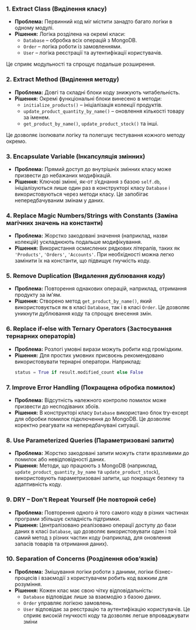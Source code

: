 ### 1. **Extract Class (Виділення класу)**
- **Проблема:** Первинний код міг містити занадто багато логіки в одному модулі.
- **Рішення:** Логіка розділена на окремі класи:
  - `Database` – обробка всіх операцій з MongoDB.
  - `Order` – логіка роботи із замовленнями.
  - `User` – логіка реєстрації та аутентифікації користувачів.
  
Це сприяє модульності та спрощує подальше розширення.

### 2. **Extract Method (Виділення методу)**
- **Проблема:** Довгі та складні блоки коду знижують читабельність.
- **Рішення:** Окремі функціональні блоки винесено в методи:
  - `initialize_products()` – ініціалізація колекції продуктів.
  - `update_product_quantity_by_name()` – оновлення кількості товару за іменем.
  - `get_product_by_name()`, `update_product_stock()` та інші.
  
Це дозволяє ізолювати логіку та полегшує тестування кожного методу окремо.

### 3. **Encapsulate Variable (Інкапсуляція змінних)**
- **Проблема:** Прямий доступ до внутрішніх змінних класу може призвести до небажаних модифікацій.
- **Рішення:** Ключові змінні, як-от з’єднання з базою `self.db`, ініціалізуються лише один раз в конструкторі класу `Database` і використовуються через методи класу. Це запобігає непередбачуваним змінам у даних.

### 4. **Replace Magic Numbers/Strings with Constants (Заміна магічних значень на константи)**
- **Проблема:** Жорстко закодовані значення (наприклад, назви колекцій) ускладнюють подальше модифікування.
- **Рішення:** Використання осмислених рядкових літералів, таких як `'Products'`, `'Orders'`, `'Accounts'`. При необхідності можна легко замінити їх на константи, що підвищує гнучкість коду.

### 5. **Remove Duplication (Видалення дублювання коду)**
- **Проблема:** Повторення однакових операцій, наприклад, отримання продукту за ім'ям.
- **Рішення:** Створено метод `get_product_by_name()`, який використовується як в класі `Database`, так і в класі `Order`. Це дозволяє уникнути дублювання коду та спрощує внесення змін.

### 6. **Replace if-else with Ternary Operators (Застосування тернарних операторів)**
- **Проблема:** Розлогі умовні вирази можуть робити код громіздким.
- **Рішення:** Для простих умовних присвоєнь рекомендовано використовувати тернарні оператори. Наприклад:
  ```python
  status = True if result.modified_count else False
### 7. **Improve Error Handling (Покращена обробка помилок)**
- **Проблема:** Відсутність належного контролю помилок може призвести до несподіваних збоїв.
- **Рішення:** В конструкторі класу `Database` використано блок try-except для обробки помилок підключення до MongoDB. Це дозволяє коректно реагувати на непередбачувані ситуації.
### 8. **Use Parameterized Queries (Параметризовані запити)**
- **Проблема:** Жорстко закодовані запити можуть стати вразливими до помилок або невідповідності даних.
- **Рішення:** Методи, що працюють з MongoDB (наприклад, `update_product_quantity_by_name` та `update_product_stock`), використовують параметризовані запити, що покращує безпеку та адаптивність коду.
### 9. **DRY – Don't Repeat Yourself (Не повторюй себе)**
- **Проблема:** Повторення одного й того самого коду в різних частинах програми збільшує складність підтримки.
- **Рішення:** Централізовано реалізовано операції доступу до бази даних в класі `Database`, що дозволяє використовувати один і той самий метод з різних частин коду (наприклад, для оновлення запасів товарів та отримання даних).
### 10. **Separation of Concerns (Розділення обов’язків)**
- **Проблема:** Змішування логіки роботи з даними, логіки бізнес-процесів і взаємодії з користувачем робить код важким для розуміння.
- **Рішення:** Кожен клас має свою чітку відповідальність:
  - `Database` відповідає лише за взаємодію з базою даних.
  - `Order` управляє логікою замовлень.
  - `User` відповідає за реєстрацію та аутентифікацію користувачів.
Це сприяє високій гнучкості коду та дозволяє легше впроваджувати зміни
